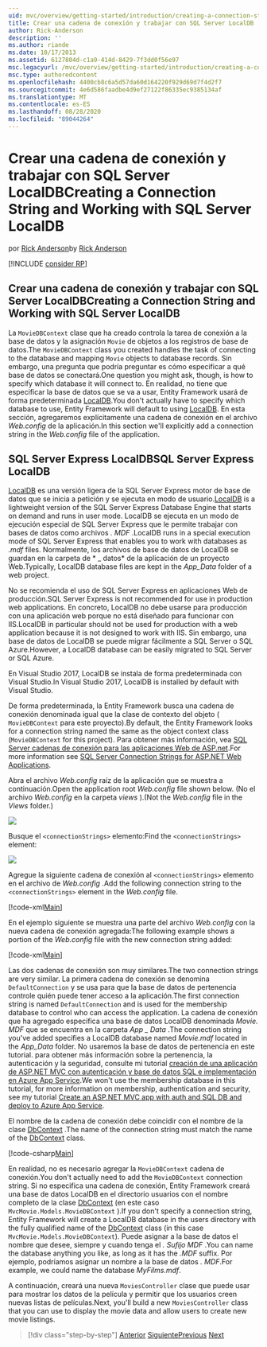 ```yaml
---
uid: mvc/overview/getting-started/introduction/creating-a-connection-string
title: Crear una cadena de conexión y trabajar con SQL Server LocalDB | Microsoft Docs
author: Rick-Anderson
description: ''
ms.author: riande
ms.date: 10/17/2013
ms.assetid: 6127804d-c1a9-414d-8429-7f3dd0f56e97
msc.legacyurl: /mvc/overview/getting-started/introduction/creating-a-connection-string
msc.type: authoredcontent
ms.openlocfilehash: 4400cb8c6a5d57da60d164220f929d69d7f4d2f7
ms.sourcegitcommit: 4e6d586faadbe4d9ef27122f86335ec9385134af
ms.translationtype: MT
ms.contentlocale: es-ES
ms.lasthandoff: 08/28/2020
ms.locfileid: "89044264"
---
```

# <a name="creating-a-connection-string-and-working-with-sql-server-localdb"></a><span data-ttu-id="2ca6a-102">Crear una cadena de conexión y trabajar con SQL Server LocalDB</span><span class="sxs-lookup"><span data-stu-id="2ca6a-102">Creating a Connection String and Working with SQL Server LocalDB</span></span>

<span data-ttu-id="2ca6a-103">por [Rick Anderson](https://twitter.com/RickAndMSFT)</span><span class="sxs-lookup"><span data-stu-id="2ca6a-103">by [Rick Anderson](https://twitter.com/RickAndMSFT)</span></span>

[!INCLUDE [consider RP](~/includes/razor.md)]

## <a name="creating-a-connection-string-and-working-with-sql-server-localdb"></a><span data-ttu-id="2ca6a-104">Crear una cadena de conexión y trabajar con SQL Server LocalDB</span><span class="sxs-lookup"><span data-stu-id="2ca6a-104">Creating a Connection String and Working with SQL Server LocalDB</span></span>

<span data-ttu-id="2ca6a-105">La `MovieDBContext` clase que ha creado controla la tarea de conexión a la base de datos y la asignación `Movie` de objetos a los registros de base de datos.</span><span class="sxs-lookup"><span data-stu-id="2ca6a-105">The `MovieDBContext` class you created handles the task of connecting to the database and mapping `Movie` objects to database records.</span></span> <span data-ttu-id="2ca6a-106">Sin embargo, una pregunta que podría preguntar es cómo especificar a qué base de datos se conectará.</span><span class="sxs-lookup"><span data-stu-id="2ca6a-106">One question you might ask, though, is how to specify which database it will connect to.</span></span> <span data-ttu-id="2ca6a-107">En realidad, no tiene que especificar la base de datos que se va a usar, Entity Framework usará de forma predeterminada [LocalDB](https://docs.microsoft.com/sql/database-engine/configure-windows/sql-server-2016-express-localdb).</span><span class="sxs-lookup"><span data-stu-id="2ca6a-107">You don't actually have to specify which database to use, Entity Framework will default to using [LocalDB](https://docs.microsoft.com/sql/database-engine/configure-windows/sql-server-2016-express-localdb).</span></span> <span data-ttu-id="2ca6a-108">En esta sección, agregaremos explícitamente una cadena de conexión en el archivo *Web.config* de la aplicación.</span><span class="sxs-lookup"><span data-stu-id="2ca6a-108">In this section we'll explicitly add a connection string in the *Web.config* file of the application.</span></span>

## <a name="sql-server-express-localdb"></a><span data-ttu-id="2ca6a-109">SQL Server Express LocalDB</span><span class="sxs-lookup"><span data-stu-id="2ca6a-109">SQL Server Express LocalDB</span></span>

<span data-ttu-id="2ca6a-110">[LocalDB](https://docs.microsoft.com/sql/database-engine/configure-windows/sql-server-2016-express-localdb) es una versión ligera de la SQL Server Express motor de base de datos que se inicia a petición y se ejecuta en modo de usuario.</span><span class="sxs-lookup"><span data-stu-id="2ca6a-110">[LocalDB](https://docs.microsoft.com/sql/database-engine/configure-windows/sql-server-2016-express-localdb) is a lightweight version of the SQL Server Express Database Engine that starts on demand and runs in user mode.</span></span> <span data-ttu-id="2ca6a-111">LocalDB se ejecuta en un modo de ejecución especial de SQL Server Express que le permite trabajar con bases de datos como archivos *. MDF* .</span><span class="sxs-lookup"><span data-stu-id="2ca6a-111">LocalDB runs in a special execution mode of SQL Server Express that enables you to work with databases as *.mdf* files.</span></span> <span data-ttu-id="2ca6a-112">Normalmente, los archivos de base de datos de LocalDB se guardan en la carpeta de \* \_ datos\* de la aplicación de un proyecto Web.</span><span class="sxs-lookup"><span data-stu-id="2ca6a-112">Typically, LocalDB database files are kept in the *App\_Data* folder of a web project.</span></span>

<span data-ttu-id="2ca6a-113">No se recomienda el uso de SQL Server Express en aplicaciones Web de producción.</span><span class="sxs-lookup"><span data-stu-id="2ca6a-113">SQL Server Express is not recommended for use in production web applications.</span></span> <span data-ttu-id="2ca6a-114">En concreto, LocalDB no debe usarse para producción con una aplicación web porque no está diseñado para funcionar con IIS.</span><span class="sxs-lookup"><span data-stu-id="2ca6a-114">LocalDB in particular should not be used for production with a web application because it is not designed to work with IIS.</span></span> <span data-ttu-id="2ca6a-115">Sin embargo, una base de datos de LocalDB se puede migrar fácilmente a SQL Server o SQL Azure.</span><span class="sxs-lookup"><span data-stu-id="2ca6a-115">However, a LocalDB database can be easily migrated to SQL Server or SQL Azure.</span></span>

<span data-ttu-id="2ca6a-116">En Visual Studio 2017, LocalDB se instala de forma predeterminada con Visual Studio.</span><span class="sxs-lookup"><span data-stu-id="2ca6a-116">In Visual Studio 2017, LocalDB is installed by default with Visual Studio.</span></span>

<span data-ttu-id="2ca6a-117">De forma predeterminada, la Entity Framework busca una cadena de conexión denominada igual que la clase de contexto del objeto ( `MovieDBContext` para este proyecto).</span><span class="sxs-lookup"><span data-stu-id="2ca6a-117">By default, the Entity Framework looks for a connection string named the same as the object context class (`MovieDBContext` for this project).</span></span> <span data-ttu-id="2ca6a-118">Para obtener más información, vea [SQL Server cadenas de conexión para las aplicaciones Web de ASP.net](https://msdn.microsoft.com/library/jj653752.aspx).</span><span class="sxs-lookup"><span data-stu-id="2ca6a-118">For more information see [SQL Server Connection Strings for ASP.NET Web Applications](https://msdn.microsoft.com/library/jj653752.aspx).</span></span>

<span data-ttu-id="2ca6a-119">Abra el archivo *Web.config* raíz de la aplicación que se muestra a continuación.</span><span class="sxs-lookup"><span data-stu-id="2ca6a-119">Open the application root *Web.config* file shown below.</span></span> <span data-ttu-id="2ca6a-120">(No el archivo *Web.config* en la carpeta *views* ).</span><span class="sxs-lookup"><span data-stu-id="2ca6a-120">(Not the *Web.config* file in the *Views* folder.)</span></span>

![](creating-a-connection-string/_static/image1.png)

<span data-ttu-id="2ca6a-121">Busque el `<connectionStrings>` elemento:</span><span class="sxs-lookup"><span data-stu-id="2ca6a-121">Find the `<connectionStrings>` element:</span></span>

![](creating-a-connection-string/_static/image2.png)

<span data-ttu-id="2ca6a-122">Agregue la siguiente cadena de conexión al `<connectionStrings>` elemento en el archivo de *Web.config* .</span><span class="sxs-lookup"><span data-stu-id="2ca6a-122">Add the following connection string to the `<connectionStrings>` element in the *Web.config* file.</span></span>

[!code-xml[Main](creating-a-connection-string/samples/sample1.xml)]

<span data-ttu-id="2ca6a-123">En el ejemplo siguiente se muestra una parte del archivo *Web.config* con la nueva cadena de conexión agregada:</span><span class="sxs-lookup"><span data-stu-id="2ca6a-123">The following example shows a portion of the *Web.config* file with the new connection string added:</span></span>

[!code-xml[Main](creating-a-connection-string/samples/sample2.xml)]

<span data-ttu-id="2ca6a-124">Las dos cadenas de conexión son muy similares.</span><span class="sxs-lookup"><span data-stu-id="2ca6a-124">The two connection strings are very similar.</span></span> <span data-ttu-id="2ca6a-125">La primera cadena de conexión se denomina `DefaultConnection` y se usa para que la base de datos de pertenencia controle quién puede tener acceso a la aplicación.</span><span class="sxs-lookup"><span data-stu-id="2ca6a-125">The first connection string is named `DefaultConnection` and is used for the membership database to control who can access the application.</span></span> <span data-ttu-id="2ca6a-126">La cadena de conexión que ha agregado especifica una base de datos LocalDB denominada *Movie. MDF* que se encuentra en la carpeta *App \_ Data* .</span><span class="sxs-lookup"><span data-stu-id="2ca6a-126">The connection string you've added specifies a LocalDB database named *Movie.mdf* located in the *App\_Data* folder.</span></span> <span data-ttu-id="2ca6a-127">No usaremos la base de datos de pertenencia en este tutorial. para obtener más información sobre la pertenencia, la autenticación y la seguridad, consulte mi tutorial [creación de una aplicación de ASP.NET MVC con autenticación y base de datos SQL e implementación en Azure App Service](https://docs.microsoft.com/aspnet/core/security/authorization/secure-data).</span><span class="sxs-lookup"><span data-stu-id="2ca6a-127">We won't use the membership database in this tutorial, for more information on membership, authentication and security, see my tutorial [Create an ASP.NET MVC app with auth and SQL DB and deploy to Azure App Service](https://docs.microsoft.com/aspnet/core/security/authorization/secure-data).</span></span>

<span data-ttu-id="2ca6a-128">El nombre de la cadena de conexión debe coincidir con el nombre de la clase [DbContext](https://msdn.microsoft.com/library/system.data.entity.dbcontext(v=vs.103).aspx) .</span><span class="sxs-lookup"><span data-stu-id="2ca6a-128">The name of the connection string must match the name of the [DbContext](https://msdn.microsoft.com/library/system.data.entity.dbcontext(v=vs.103).aspx) class.</span></span>

[!code-csharp[Main](creating-a-connection-string/samples/sample3.cs?highlight=15)]

<span data-ttu-id="2ca6a-129">En realidad, no es necesario agregar la `MovieDBContext` cadena de conexión.</span><span class="sxs-lookup"><span data-stu-id="2ca6a-129">You don't actually need to add the `MovieDBContext` connection string.</span></span> <span data-ttu-id="2ca6a-130">Si no especifica una cadena de conexión, Entity Framework creará una base de datos LocalDB en el directorio usuarios con el nombre completo de la clase [DbContext](https://msdn.microsoft.com/library/system.data.entity.dbcontext(v=vs.103).aspx) (en este caso `MvcMovie.Models.MovieDBContext` ).</span><span class="sxs-lookup"><span data-stu-id="2ca6a-130">If you don't specify a connection string, Entity Framework will create a LocalDB database in the users directory with the fully qualified name of the [DbContext](https://msdn.microsoft.com/library/system.data.entity.dbcontext(v=vs.103).aspx) class (in this case `MvcMovie.Models.MovieDBContext`).</span></span> <span data-ttu-id="2ca6a-131">Puede asignar a la base de datos el nombre que desee, siempre y cuando tenga el *. Sufijo MDF* .</span><span class="sxs-lookup"><span data-stu-id="2ca6a-131">You can name the database anything you like, as long as it has the *.MDF* suffix.</span></span> <span data-ttu-id="2ca6a-132">Por ejemplo, podríamos asignar un nombre a la base de datos *. MDF*.</span><span class="sxs-lookup"><span data-stu-id="2ca6a-132">For example, we could name the database *MyFilms.mdf*.</span></span>

<span data-ttu-id="2ca6a-133">A continuación, creará una nueva `MoviesController` clase que puede usar para mostrar los datos de la película y permitir que los usuarios creen nuevas listas de películas.</span><span class="sxs-lookup"><span data-stu-id="2ca6a-133">Next, you'll build a new `MoviesController` class that you can use to display the movie data and allow users to create new movie listings.</span></span>

> [!div class="step-by-step"]
> <span data-ttu-id="2ca6a-134">[Anterior](adding-a-model.md)
> [Siguiente](accessing-your-models-data-from-a-controller.md)</span><span class="sxs-lookup"><span data-stu-id="2ca6a-134">[Previous](adding-a-model.md)
[Next](accessing-your-models-data-from-a-controller.md)</span></span>
